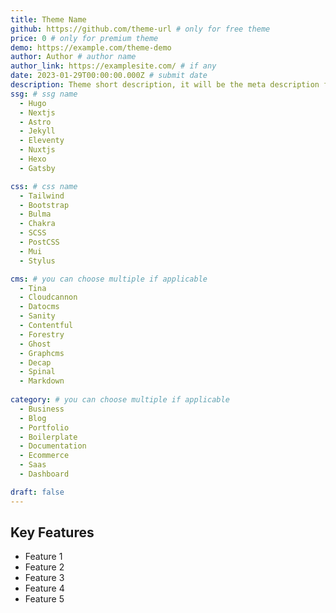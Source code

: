 ```yaml
---
title: Theme Name
github: https://github.com/theme-url # only for free theme
price: 0 # only for premium theme
demo: https://example.com/theme-demo
author: Author # author name
author_link: https://examplesite.com/ # if any
date: 2023-01-29T00:00:00.000Z # submit date
description: Theme short description, it will be the meta description for the theme also. 
ssg: # ssg name
  - Hugo
  - Nextjs
  - Astro
  - Jekyll
  - Eleventy
  - Nuxtjs
  - Hexo
  - Gatsby

css: # css name
  - Tailwind
  - Bootstrap
  - Bulma
  - Chakra
  - SCSS
  - PostCSS
  - Mui
  - Stylus

cms: # you can choose multiple if applicable
  - Tina
  - Cloudcannon
  - Datocms
  - Sanity
  - Contentful
  - Forestry
  - Ghost
  - Graphcms
  - Decap
  - Spinal 
  - Markdown
  
category: # you can choose multiple if applicable
  - Business
  - Blog
  - Portfolio
  - Boilerplate
  - Documentation
  - Ecommerce
  - Saas
  - Dashboard

draft: false
---
```


## Key Features

- Feature 1
- Feature 2
- Feature 3
- Feature 4
- Feature 5
